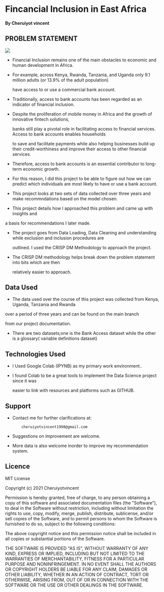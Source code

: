 # Fincancial Inclusion in East Africa

#### By Cheruiyot vincent
              

## PROBLEM STATEMENT

<img src="https://www.pngitem.com/pimgs/m/153-1531127_bank-png-file-bank-png-transparent-png.png">


* Financial Inclusion remains one of the main obstacles to economic and human development in Africa. 

* For example, across Kenya, Rwanda, Tanzania, and Uganda only 9.1 million adults (or 13.9% of the adult population) 

  have access to or use a commercial bank account.

* Traditionally, access to bank accounts has been regarded as an indicator of financial inclusion.

*  Despite the proliferation of mobile money in Africa and the growth of innovative fintech solutions,

   banks still play a pivotal role in facilitating access to financial services. Access to bank accounts enables households 

   to save and facilitate payments while also helping businesses build up their credit-worthiness and improve their access to other financial services.

* Therefore, access to bank accounts is an essential contributor to long-term economic growth.

* For this reason, I did this project to be able to figure out how we can predict which individuals are most likely to have or use a bank account. 

* This project looks at  two sets of data collected over three years and make recommndations based on the model chosen.

* This project details  how I approached this problem and came up with insights and 
 
 a basis for  recommendations I later made. 

* The project goes from Data Loading, Data Cleaning and understanding while exclusion and inclusion procedures are 

  outlined. I used the CRISP DM Methodology to approach the project.

* The CRISP DM methodology helps break down the problem statement  into bits which are then 

  relatively easier to approach.

## Data Used

* The data used over the course of this project was collected from Kenya, Uganda, Tanzania and Rwanda

 over a period of three years and can be found on the main branch

 from our project documentation.

* There are two datasets;one is the Bank Access dataset while the other is a glossary( variable definitions dataset)

## Technologies Used

* I Used Google Colab (IPYNB)  as my primary work environment..
 
* I found Colab  to be a great tools to implement the Data Science project since it was 
   
  easier to  link with resources and platforms such as GITHUB.

## Support

* Contact me for further clarifications at:
        
          cheruiyotvincent1998@gmail.com

* Suggestions on improvement are welcome.

* More data is also welcome inorder to improve my recommendation system.

## Licence

MIT License

Copyright (c) 2021 Cheruiyotvincent

Permission is hereby granted, free of charge, to any person obtaining a copy
of this software and associated documentation files (the "Software"), to deal
in the Software without restriction, including without limitation the rights
to use, copy, modify, merge, publish, distribute, sublicense, and/or sell
copies of the Software, and to permit persons to whom the Software is
furnished to do so, subject to the following conditions:

The above copyright notice and this permission notice shall be included in all
copies or substantial portions of the Software.

THE SOFTWARE IS PROVIDED "AS IS", WITHOUT WARRANTY OF ANY KIND, EXPRESS OR
IMPLIED, INCLUDING BUT NOT LIMITED TO THE WARRANTIES OF MERCHANTABILITY,
FITNESS FOR A PARTICULAR PURPOSE AND NONINFRINGEMENT. IN NO EVENT SHALL THE
AUTHORS OR COPYRIGHT HOLDERS BE LIABLE FOR ANY CLAIM, DAMAGES OR OTHER
LIABILITY, WHETHER IN AN ACTION OF CONTRACT, TORT OR OTHERWISE, ARISING FROM,
OUT OF OR IN CONNECTION WITH THE SOFTWARE OR THE USE OR OTHER DEALINGS IN THE
SOFTWARE.
